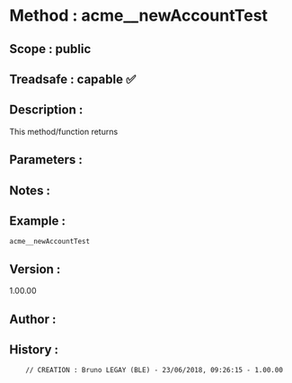 ﻿# **Method :** acme__newAccountTest
## **Scope :** public
## **Treadsafe :** capable ✅ 
## **Description :** 
This method/function returns
## **Parameters :** 
## **Notes :** 

## **Example :** 
```
acme__newAccountTest
```
## **Version :** 
1.00.00
## **Author :** 

## **History :** 
 
        // CREATION : Bruno LEGAY (BLE) - 23/06/2018, 09:26:15 - 1.00.00
